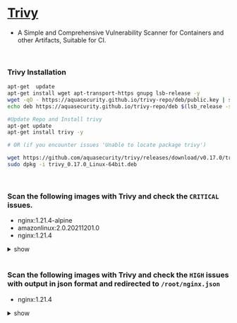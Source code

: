 # [Trivy](https://aquasecurity.github.io/trivy)

- A Simple and Comprehensive Vulnerability Scanner for Containers and other Artifacts, Suitable for CI.

<br />

### Trivy Installation
```bash
apt-get  update
apt-get install wget apt-transport-https gnupg lsb-release -y
wget -qO - https://aquasecurity.github.io/trivy-repo/deb/public.key | sudo apt-key add -
echo deb https://aquasecurity.github.io/trivy-repo/deb $(lsb_release -sc) main | sudo tee -a /etc/apt/sources.list.d/trivy.list

#Update Repo and Install trivy
apt-get update
apt-get install trivy -y

# OR (if you encounter issues 'Unable to locate package trivy')

wget https://github.com/aquasecurity/trivy/releases/download/v0.17.0/trivy_0.17.0_Linux-64bit.deb
sudo dpkg -i trivy_0.17.0_Linux-64bit.deb

```

<br />

### Scan the following images with Trivy and check the `CRITICAL` issues.
 - nginx:1.21.4-alpine
 - amazonlinux:2.0.20211201.0
 - nginx:1.21.4

<details><summary>show</summary><p>

```bash
docker pull nginx:1.21.4
trivy image --severity CRITICAL nginx:1.21.4
# nginx:1.21.4 (debian 11.1)
# ==========================
# Total: 7 (CRITICAL: 7)

docker pull nginx:1.21.4-alpine
trivy image --severity CRITICAL nginx:1.21.4-alpine
# nginx:1.21.4-alpine (alpine 3.14.3)
# ===================================
# Total: 0 (CRITICAL: 0)

docker pull amazonlinux:2.0.20211201.0
trivy image --severity CRITICAL amazonlinux:2.0.20211201.0
# amazonlinux:2.0.20211201.0 (amazon 2 (Karoo))
# =============================================
# Total: 0 (CRITICAL: 0)

```

</p></details>

<br />

### Scan the following images with Trivy and check the `HIGH` issues with output in json format and redirected to `/root/nginx.json`
- nginx:1.21.4

<details><summary>show</summary><p>

```bash
docker pull nginx:1.21.4
trivy image --severity HIGH --format json --output /root/nginx.json nginx:1.21.4 
# nginx:1.21.4 (debian 11.1)
# ==========================
# Total: 7 (CRITICAL: 7)

```

</p></details>


